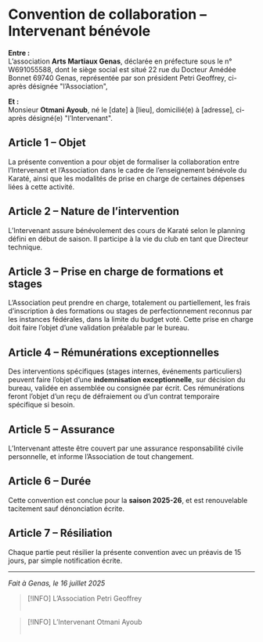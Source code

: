# Convention de collaboration – Intervenant bénévole

**Entre :**  
L’association **Arts Martiaux Genas**, déclarée en préfecture sous le n° W691055588, dont le siège social est situé 22 rue du Docteur Amédée Bonnet 69740 Genas, représentée par son président Petri Geoffrey, ci-après désignée "l’Association",  

**Et :**  
Monsieur **Otmani Ayoub**, né le [date] à [lieu], domicilié(e) à [adresse], ci-après désigné(e) "l’Intervenant".

## Article 1 – Objet  
La présente convention a pour objet de formaliser la collaboration entre l’Intervenant et l’Association dans le cadre de l’enseignement bénévole du Karaté, ainsi que les modalités de prise en charge de certaines dépenses liées à cette activité.

## Article 2 – Nature de l’intervention  
L’Intervenant assure bénévolement des cours de Karaté selon le planning défini en début de saison. Il participe à la vie du club en tant que Directeur technique.

## Article 3 – Prise en charge de formations et stages  
L’Association peut prendre en charge, totalement ou partiellement, les frais d’inscription à des formations ou stages de perfectionnement reconnus par les instances fédérales, dans la limite du budget voté. Cette prise en charge doit faire l’objet d’une validation préalable par le bureau.

## Article 4 – Rémunérations exceptionnelles  
Des interventions spécifiques (stages internes, événements particuliers) peuvent faire l’objet d’une **indemnisation exceptionnelle**, sur décision du bureau, validée en assemblée ou consignée par écrit. Ces rémunérations feront l’objet d’un reçu de défraiement ou d’un contrat temporaire spécifique si besoin.

## Article 5 – Assurance  
L’Intervenant atteste être couvert par une assurance responsabilité civile personnelle, et informe l’Association de tout changement.

## Article 6 – Durée  
Cette convention est conclue pour la **saison 2025-26**, et est renouvelable tacitement sauf dénonciation écrite.

## Article 7 – Résiliation  
Chaque partie peut résilier la présente convention avec un préavis de 15 jours, par simple notification écrite.

---

_Fait à Genas, le 16 juillet 2025_  

> [!INFO] L’Association
> Petri Geoffrey  
> <br/>

> [!INFO] L’Intervenant
> Otmani Ayoub  
> <br/>
